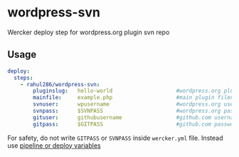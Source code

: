 # wordpress-svn

Wercker deploy step for wordpress.org plugin svn repo

## Usage

```yml
deploy:
  steps:
    - rahul286/wordpress-svn:
        pluginslug:   hello-world                    #wordpress.org plugin slug
        mainfile:     example.php                    #main plugin filename
        svnuser:      wpusername                     #wordpress.org username
        svnpass:      $SVNPASS                       #wordpress.org password
        gituser:      githubusername                 #github.com username
        gitpass:      $GITPASS                       #github.com password
```

For safety, do not write `GITPASS` or `SVNPASS` inside `wercker.yml` file. Instead use [pipeline or deploy variables](http://old-devcenter.wercker.com/articles/steps/variables.html)
